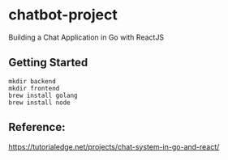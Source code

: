 # chatbot-project
Building a Chat Application in Go with ReactJS


## Getting Started

```Shell
mkdir backend
mkdir frontend
brew install golang
brew install node
```

## Reference:
https://tutorialedge.net/projects/chat-system-in-go-and-react/

